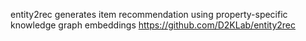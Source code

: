 entity2rec generates item recommendation using property-specific knowledge graph embeddings
https://github.com/D2KLab/entity2rec

